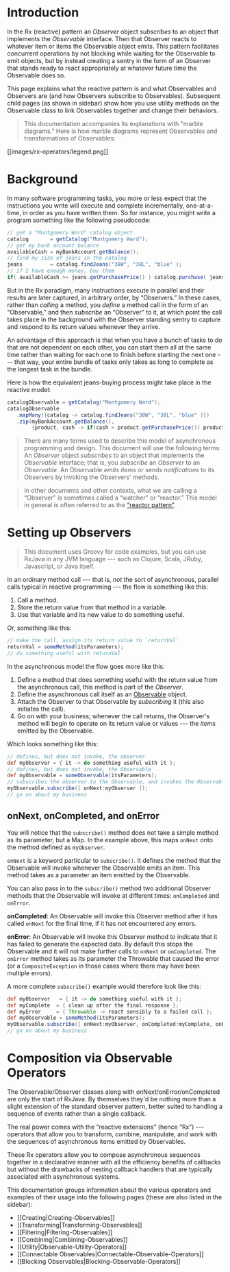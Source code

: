 # Introduction

In the Rx (reactive) pattern an _Observer_ object _subscribes_ to an object that implements the _Observable_ interface. Then that Observer reacts to whatever item or items the Observable object emits. This pattern facilitates concurrent operations by not blocking while waiting for the Observable to emit objects, but by instead creating a sentry in the form of an Observer that stands ready to react appropriately at whatever future time the Observable does so.

This page explains what the reactive pattern is and what Observables and Observers are (and how Observers subscribe to Observables). Subsequent child pages (as shown in sidebar) show how you use utility methods on the Observable class to link Observables together and change their behaviors.

> This documentation accompanies its explanations with "marble diagrams." Here is how marble diagrams represent Observables and transformations of Observables:

[[images/rx-operators/legend.png]]

# Background

In many software programming tasks, you more or less expect that the instructions you write will execute and complete incrementally, one-at-a-time, in order as you have written them. So for instance, you might write a program something like the following pseudocode:

```java
// get a "Montgomery Ward" catalog object
catalog       = getCatalog("Montgomery Ward");
// get my bank account balance
availableCash = myBankAccount.getBalance();
// find my size of jeans in the catalog
jeans         = catalog.findJeans("38W", "38L", "blue" ); 
// if I have enough money, buy them
if( availableCash >= jeans.getPurchasePrice() ) catalog.purchase( jeans );
```

But in the Rx paradigm, many instructions execute in parallel and their results are later captured, in arbitrary order, by “Observers.” In these cases, rather than _calling_ a method, you _define_ a method call in the form of an “Observable,” and then _subscribe_ an “Observer” to it, at which point the call takes place in the background with the Observer standing sentry to capture and respond to its return values whenever they arrive.

An advantage of this approach is that when you have a bunch of tasks to do that are not dependent on each other, you can start them all at the same time rather than waiting for each one to finish before starting the next one --- that way, your entire bundle of tasks only takes as long to complete as the longest task in the bundle.

Here is how the equivalent jeans-buying process might take place in the reactive model:
```groovy
catalogObservable = getCatalog("Montgomery Ward");
catalogObservable
   .mapMany({catalog -> catalog.findJeans("38W", "38L", "blue" )})
   .zip(myBankAccount.getBalance(),
        {product, cash -> if(cash > product.getPurchasePrice()) product.purchase() });
```

> There are many terms used to describe this model of asynchronous programming and design. This document will use the following terms: An _Observer_ object _subscribes_ to an object that implements the _Observable_ interface; that is, you _subscribe_ an _Observer_ to an _Observable_. An Observable _emits_ _items_ or sends _notifications_ to its Observers by invoking the Observers' methods.

> In other documents and other contexts, what we are calling a “Observer” is sometimes called a “watcher” or “reactor.” This model in general is often referred to as the [“reactor pattern”](http://en.wikipedia.org/wiki/Reactor_pattern).

# Setting up Observers

> This document uses Groovy for code examples, but you can use RxJava in any JVM language --- such as Clojure, Scala, JRuby, Javascript, or Java itself.  

In an ordinary method call --- that is, _not_ the sort of asynchronous, parallel calls typical in reactive programming --- the flow is something like this:

1. Call a method.  
1. Store the return value from that method in a variable.  
1. Use that variable and its new value to do something useful.  

Or, something like this:

```groovy
// make the call, assign its return value to `returnVal`
returnVal = someMethod(itsParameters);
// do something useful with returnVal
```

In the asynchronous model the flow goes more like this:

1. Define a method that does something useful with the return value from the asynchronous call, this method is part of the _Observer_.  
1. Define the asynchronous call itself as an [Observable](http://netflix.github.com/RxJava/javadoc/rx/Observable.html) object.  
1. Attach the Observer to that Observable by _subscribing_ it (this also initiates the call).  
1. Go on with your business; whenever the call returns, the Observer's method will begin to operate on its return value or values --- the _items_ emitted by the Observable.  

Which looks something like this:

```groovy
// defines, but does not invoke, the observer
def myObserver = { it -> do something useful with it };
// defines, but does not invoke, the Observable
def myObservable = someObservable(itsParameters);
// subscribes the observer to the Observable, and invokes the Observable
myObservable.subscribe([ onNext:myObserver ]);
// go on about my business
```

## onNext, onCompleted, and onError

You will notice that the `subscribe()` method does not take a simple method as its parameter, but a Map. In the example above, this maps `onNext` onto the method defined as `myObserver`.

`onNext` is a keyword particular to `subscribe()`. It defines the method that the Observable will invoke whenever the Observable emits an item. This method takes as a parameter an item emitted by the Observable.

You can also pass in to the `subscribe()` method two additional Observer methods that the Observable will invoke at different times: `onCompleted` and `onError`.

**onCompleted**: An Observable will invoke this Observer method after it has called `onNext` for the final time, if it has not encountered any errors.

**onError**: An Observable will invoke this Observer method to indicate that it has failed to generate the expected data. By default this stops the Observable and it will not make further calls to `onNext` or `onCompleted`. The `onError` method takes as its parameter the Throwable that caused the error (or a `CompositeException` in those cases where there may have been multiple errors).

A more complete `subscribe()` example would therefore look like this:

```groovy
def myObserver   = { it -> do something useful with it };
def myComplete  = { clean up after the final response };
def myError     = { Throwable -> react sensibly to a failed call };
def myObservable = someMethod(itsParameters);
myObservable.subscribe([ onNext:myObserver, onCompleted:myComplete, onError:myError ]);
// go on about my business
```

# Composition via Observable Operators

The Observable/Observer classes along with onNext/onError/onCompleted are only the start of RxJava. By themselves they'd be nothing more than a slight extension of the standard observer pattern, better suited to handling a sequence of events rather than a single callback.

The real power comes with the “reactive extensions” (hence “Rx”) --- operators that allow you to transform, combine, manipulate, and work with the sequences of asynchronous items emitted by Observables.

These Rx operators allow you to compose asynchronous sequences together in a declarative manner with all the efficiency benefits of callbacks but without the drawbacks of nesting callback handlers that are typically associated with asynchronous systems.

This documentation groups information about the various operators and examples of their usage into the following pages (these are also listed in the sidebar):

  * [[Creating|Creating-Observables]]
  * [[Transforming|Transforming-Observables]]
  * [[Filtering|Filtering-Observables]]
  * [[Combining|Combining-Observables]]
  * [[Utility|Observable-Utility-Operators]]
  * [[Connectable Observables|Connectable-Observable-Operators]]
  * [[Blocking Observables|Blocking-Observable-Operators]]